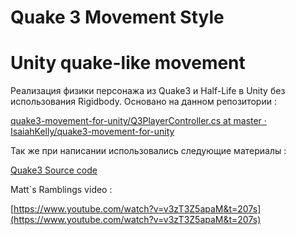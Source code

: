 # Quake 3 Movement Style

# Unity quake-like movement

Реализация физики персонажа из Quake3 и Half-Life в Unity без  использования Rigidbody. Основано на данном репозитории : 

[quake3-movement-for-unity/Q3PlayerController.cs at master · IsaiahKelly/quake3-movement-for-unity](https://github.com/IsaiahKelly/quake3-movement-for-unity/blob/master/Quake3Movement/Scripts/Q3PlayerController.cs)

Так же при написании использовались следующие материалы :

[Quake3 Source code](https://github.com/id-Software/Quake/blob/master/WinQuake/sv_user.c#L190)

Matt`s Ramblings video : 

[https://www.youtube.com/watch?v=v3zT3Z5apaM&t=207s](https://www.youtube.com/watch?v=v3zT3Z5apaM&t=207s)